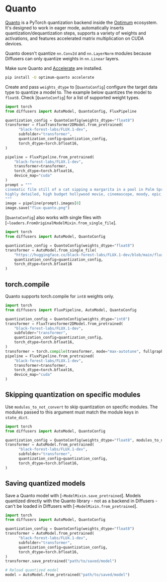 <!--Copyright 2025 The HuggingFace Team. All rights reserved.

Licensed under the Apache License, Version 2.0 (the "License"); you may not use this file except in compliance with
the License. You may obtain a copy of the License at

http://www.apache.org/licenses/LICENSE-2.0

Unless required by applicable law or agreed to in writing, software distributed under the License is distributed on
an "AS IS" BASIS, WITHOUT WARRANTIES OR CONDITIONS OF ANY KIND, either express or implied. See the License for the
specific language governing permissions and limitations under the License.

-->

# Quanto

[Quanto](https://github.com/huggingface/optimum-quanto) is a PyTorch quantization backend inside the [Optimum](https://huggingface.co/docs/optimum/index) ecosystem. It's designed to work in eager mode, automatically inserts quantization/dequantization steps, supports a variety of weights and activations, and features accelerated matrix multiplication on CUDA devices.

Quanto doesn't quantize `nn.Conv2d` and `nn.LayerNorm` modules because Diffusers can only quantize weights in `nn.Linear` layers.

Make sure Quanto and [Accelerate](https://huggingface.co/docs/optimum/index) are installed.

```bash
pip install -U optimum-quanto accelerate
```

Create and pass `weights_dtype` to [`QuantoConfig`] configure the target data type to quantize a model to. The example below quantizes the model to `float8`. Check [`QuantoConfig`] for a list of supported weight types.

```python
import torch
from diffusers import AutoModel, QuantoConfig, FluxPipeline

quantization_config = QuantoConfig(weights_dtype="float8")
transformer = FluxTransformer2DModel.from_pretrained(
      "black-forest-labs/FLUX.1-dev",
      subfolder="transformer",
      quantization_config=quantization_config,
      torch_dtype=torch.bfloat16,
)

pipeline = FluxPipeline.from_pretrained(
    "black-forest-labs/FLUX.1-dev",
    transformer=transformer,
    torch_dtype=torch.bfloat16,
    device_map="cuda"
)
prompt = """
cinematic film still of a cat sipping a margarita in a pool in Palm Springs, California
highly detailed, high budget hollywood movie, cinemascope, moody, epic, gorgeous, film grain
"""
image = pipeline(prompt).images[0]
image.save("flux-quanto.png")
```

[`QuantoConfig`] also works with single files with [`~loaders.FromOriginalModelMixin.from_single_file`].

```python
import torch
from diffusers import AutoModel, QuantoConfig

quantization_config = QuantoConfig(weights_dtype="float8")
transformer = AutoModel.from_single_file(
    "https://huggingface.co/black-forest-labs/FLUX.1-dev/blob/main/flux1-dev.safetensors",
    quantization_config=quantization_config,
    torch_dtype=torch.bfloat16
)
```

## torch.compile

Quanto supports torch.compile for `int8` weights only.

```python
import torch
from diffusers import FluxPipeline, AutoModel, QuantoConfig

quantization_config = QuantoConfig(weights_dtype="int8")
transformer = FluxTransformer2DModel.from_pretrained(
    "black-forest-labs/FLUX.1-dev",
    subfolder="transformer",
    quantization_config=quantization_config,
    torch_dtype=torch.bfloat16,
)
transformer = torch.compile(transformer, mode="max-autotune", fullgraph=True)
pipeline = FluxPipeline.from_pretrained(
    "black-forest-labs/FLUX.1-dev",
    transformer=transformer,
    torch_dtype=torch.bfloat16,
    device_map="cuda"
)
```

## Skipping quantization on specific modules

Use `modules_to_not_convert` to skip quantization on specific modules. The modules passed to this argument must match the module keys in `state_dict`.

```python
import torch
from diffusers import AutoModel, QuantoConfig

quantization_config = QuantoConfig(weights_dtype="float8", modules_to_not_convert=["proj_out"])
transformer = AutoModel.from_pretrained(
      "black-forest-labs/FLUX.1-dev",
      subfolder="transformer",
      quantization_config=quantization_config,
      torch_dtype=torch.bfloat16,
)
```

## Saving quantized models

Save a Quanto model with [`~ModelMixin.save_pretrained`]. Models quantized directly with the Quanto library - not as a backend in Diffusers - can't be loaded in Diffusers with [`~ModelMixin.from_pretrained`].

```python
import torch
from diffusers import AutoModel, QuantoConfig

quantization_config = QuantoConfig(weights_dtype="float8")
transformer = AutoModel.from_pretrained(
      "black-forest-labs/FLUX.1-dev",
      subfolder="transformer",
      quantization_config=quantization_config,
      torch_dtype=torch.bfloat16,
)
transformer.save_pretrained("path/to/saved/model")

# Reload quantized model
model = AutoModel.from_pretrained("path/to/saved/model")
```